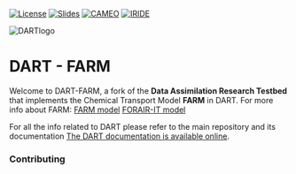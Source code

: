 
[![License](https://img.shields.io/badge/License-Apache%202.0-blue.svg)](https://opensource.org/licenses/Apache-2.0)
[![Slides](https://img.shields.io/badge/slides-62a9b8.svg?style=flat-square)](https://www.data-assimilation.riken.jp/isda2024/files/abst_pdf/abst_154.pdf)
[![CAMEO](https://img.shields.io/badge/CAMEO-blue)](https://www.cameo-project.eu/)
[![IRIDE](https://img.shields.io/badge/IRIDE-orange)](https://www.data-assimilation.riken.jp/isda2024/files/abst_pdf/abst_154.pdf)

![DARTlogo](guide/images/Dartboard7.png)

# DART - FARM

Welcome to DART-FARM, a fork of the **Data Assimilation Research Testbed** that implements the Chemical Transport Model **FARM** in DART.
For more info about FARM:
[FARM model](http://www.farm-model.org/)
[FORAIR-IT model](https://clima.sostenibilita.enea.it/research/FORAIR-IT)

For all the info related to DART please refer to the main repository and its documentation
[The DART documentation is available online](https://dart-documentation.readthedocs.io/en/latest/).

### Contributing
